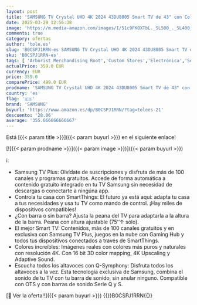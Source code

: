```yaml
---
layout: post
title: 'SAMSUNG TV Crystal UHD 4K 2024 43DU8005 Smart TV de 43" con Colores increíbles  el Mejor Smart TV  Peana con Altura Ajustable y con Todos los Altavoces a la Vez con Q-Symphony'
date: 2025-03-29 12:56:38
image: 'https://m.media-amazon.com/images/I/51c9FKOXTbL._SL500_._SL400_.jpg'
comments: true
category: ofertas
author: 'tole.es'
slug: 'B0CSPJ1RRN-es SAMSUNG TV Crystal UHD 4K 2024 43DU8005 Smart TV de 43"...'
sku: 'B0CSPJ1RRN-es'
tags: [ 'Arborist Merchandising Root','Custom Stores','Electrónica','Self Service','TV, vídeo y home cinema','Televisores','Xbox Anywhere - Selección de televisores Samsung','dd635ce1-b8f1-4920-b4b9-c00c26aa6274_0','dd635ce1-b8f1-4920-b4b9-c00c26aa6274_7001','samsung','smart','tv','🇪🇸', ]
actualPrice: 359.0 EUR
currency: EUR
price: 359.0
comparePrice: 499.0 EUR
prodname: 'SAMSUNG TV Crystal UHD 4K 2024 43DU8005 Smart TV de 43" con Colores increíbles  el Mejor Smart TV  Peana con Altura Ajustable y con Todos los Altavoces a la Vez con Q-Symphony'
country: 'es'
flag: '🇪🇸'
brand: 'SAMSUNG'
buyurl: 'https://www.amazon.es/dp/B0CSPJ1RRN/?tag=tolees-21'
descuento: '28.06'
average: '355.666666666667'
---
```


Está [{{< param title >}}]({{< param buyurl >}}) en el siguiente enlace!

[![{{< param prodname >}}]({{< param image >}})]({{< param buyurl >}})

ℹ️:

- Samsung TV Plus: Olvídate de suscripciones y disfruta de más de 100 canales y programas gratuitos. Accede de forma automática a contenido gratuito integrado en tu TV Samsung sin necesidad de descargas o conectarte a ningúna app.
- Controla tu casa con SmartThings: El futuro ya está aquí: adapta tu casa a tus necesidades y usa tu TV como mando de control. ¡Hay miles de dispositivos compatibles!
- ¿Con barra o sin barra? Ajusta la peana del TV para adaptarla a la altura de la barra. Peana con altura ajustable (75’’↑ sólo).
- El mejor Smart TV: Contenidos, más de 100 canales gratuitos y en exclusiva con Samsung TV Plus, juegos en la nube con Gaming Hub y todos tus dispositivos conectados a través de SmartThings.
- Colores increíbles: Imágenes reales con colores más puros y naturales con resolución 4K. Con 16 bit 3D color mapping, 4K Upscaling y Adaptive Sound.
- Escucha todos los altavoces con Q-Symphony: Disfruta todos los altavoces a la vez. Esta tecnología exclusiva de Samsung, combina el sonido de tu TV con tu barra de sonido, sin anular ninguno. Compatible con OTS y con barras de sonido Serie Q y S.

[🛒 Ver la oferta!!]({{< param buyurl >}})
{{<world>}}B0CSPJ1RRN{{</world>}}
